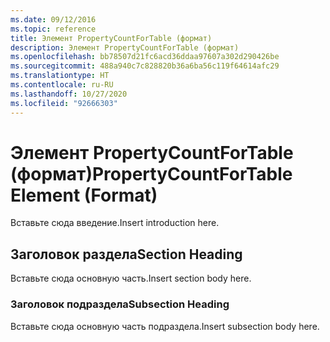 ```yaml
---
ms.date: 09/12/2016
ms.topic: reference
title: Элемент PropertyCountForTable (формат)
description: Элемент PropertyCountForTable (формат)
ms.openlocfilehash: bb78507d21fc6acd36ddaa97607a302d290426be
ms.sourcegitcommit: 488a940c7c828820b36a6ba56c119f64614afc29
ms.translationtype: HT
ms.contentlocale: ru-RU
ms.lasthandoff: 10/27/2020
ms.locfileid: "92666303"
---
```

# <a name="propertycountfortable-element-format"></a><span data-ttu-id="dd56e-103">Элемент PropertyCountForTable (формат)</span><span class="sxs-lookup"><span data-stu-id="dd56e-103">PropertyCountForTable Element (Format)</span></span>

<span data-ttu-id="dd56e-104">Вставьте сюда введение.</span><span class="sxs-lookup"><span data-stu-id="dd56e-104">Insert introduction here.</span></span>

## <a name="section-heading"></a><span data-ttu-id="dd56e-105">Заголовок раздела</span><span class="sxs-lookup"><span data-stu-id="dd56e-105">Section Heading</span></span>

<span data-ttu-id="dd56e-106">Вставьте сюда основную часть.</span><span class="sxs-lookup"><span data-stu-id="dd56e-106">Insert section body here.</span></span>

### <a name="subsection-heading"></a><span data-ttu-id="dd56e-107">Заголовок подраздела</span><span class="sxs-lookup"><span data-stu-id="dd56e-107">Subsection Heading</span></span>

<span data-ttu-id="dd56e-108">Вставьте сюда основную часть подраздела.</span><span class="sxs-lookup"><span data-stu-id="dd56e-108">Insert subsection body here.</span></span>
